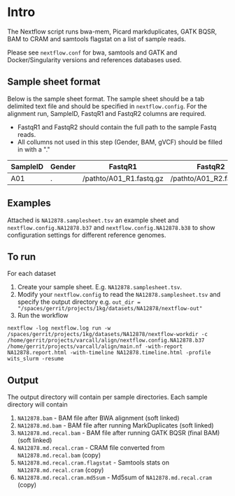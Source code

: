 # Intro

The Nextflow script runs bwa-mem, Picard markduplicates, GATK BQSR, BAM to CRAM and samtools flagstat on a list of sample reads.

Please see `nextflow.conf` for bwa, samtools and GATK and Docker/Singularity versions and references databases used.

## Sample sheet format

Below is the sample sheet format. The sample sheet should be a tab delimited text file and should be specified in `nextflow.config`.  For the alignment run, SampleID, FastqR1 and FastqR2 columns are required.

- FastqR1 and FastqR2 should contain the full path to the sample Fastq reads.
- All collumns not used in this step (Gender, BAM, gVCF) should be filled in with a "."


| SampleID | Gender | FastqR1 | FastqR2 | BAM | gVCF |
| -------- | ------ | ------- | ------- | --- | ---- |
| A01      | .      | /pathto/A01_R1.fastq.gz       | /pathto/A01_R2.fastq.gz       | .   | . |

## Examples

Attached is `NA12878.samplesheet.tsv` an example sheet and `nextflow.config.NA12878.b37` and `nextflow.config.NA12878.b38` to show configuration settings for different reference genomes.

## To run

For each dataset
1) Create your sample sheet. E.g. `NA12878.samplesheet.tsv`.
2) Modify your `nextflow.config` to read the `NA12878.samplesheet.tsv` and specify the output directory e.g. `out_dir = "/spaces/gerrit/projects/1kg/datasets/NA12878/nextflow-out"`
3) Run the workflow
```
nextflow -log nextflow.log run -w /spaces/gerrit/projects/1kg/datasets/NA12878/nextflow-workdir -c /home/gerrit/projects/varcall/align/nextflow.config.NA12878.b37 /home/gerrit/projects/varcall/align/main.nf -with-report NA12878.report.html -with-timeline NA12878.timeline.html -profile wits_slurm -resume
```

## Output

The output directory will contain per sample directories. Each sample directory will contain

1. `NA12878.bam` - BAM file after BWA alignment (soft linked)
2. `NA12878.md.bam` - BAM file after running MarkDuplicates (soft linked)
3. `NA12878.md.recal.bam` - BAM file after running GATK BQSR (final BAM) (soft linked)
4. `NA12878.md.recal.cram` - CRAM file converted from `NA12878.md.recal.bam` (copy)
5. `NA12878.md.recal.cram.flagstat` - Samtools stats on `NA12878.md.recal.cram` (copy)
6. `NA12878.md.recal.cram.md5sum` - Md5sum of `NA12878.md.recal.cram` (copy)
